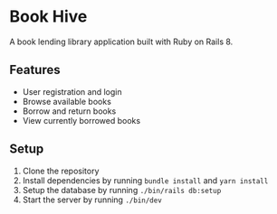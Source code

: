 # Book Hive
A book lending library application built with Ruby on Rails 8.

## Features
- User registration and login
- Browse available books
- Borrow and return books
- View currently borrowed books

## Setup
1. Clone the repository
2. Install dependencies by running ```bundle install``` and ```yarn install```
3. Setup the database by running ```./bin/rails db:setup```
4. Start the server by running ```./bin/dev```